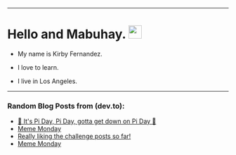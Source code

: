 
<img src="https://komarev.com/ghpvc/?username=kirbygit&style=flat-square&color=blue" alt=""/>

---
<h1>
  Hello and Mabuhay.
  <img src="https://media.giphy.com/media/hvRJCLFzcasrR4ia7z/giphy.gif" width="30px"/>
</h1>

- My name is Kirby Fernandez.

- I love to learn.

- I live in Los Angeles.

---

### Random Blog Posts from (dev.to):
<!-- BLOG-POST-LIST:START -->
- [🎵 It&#39;s Pi Day, Pi Day, gotta get down on Pi Day 🎵](https://dev.to/ben/its-pi-day-pi-day-gotta-get-down-on-pi-day-7d1)
- [Meme Monday](https://dev.to/ben/meme-monday-3p2n)
- [Really liking the challenge posts so far!](https://dev.to/ben/really-liking-the-challenge-posts-so-far-195o)
- [Meme Monday](https://dev.to/ben/meme-monday-5646)
<!-- BLOG-POST-LIST:END -->
